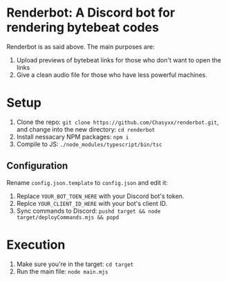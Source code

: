 # Renderbot: A Discord bot for rendering bytebeat codes

Renderbot is as said above. The main purposes are:

1. Upload previews of bytebeat links for those who don't want to open the links
2. Give a clean audio file for those who have less powerful machines.

# Setup
1. Clone the repo: `git clone https://github.com/Chasyxx/renderbot.git`, and change into the new directory: `cd renderbot`
2. Install nessacary NPM packages: `npm i`
3. Compile to JS: `./node_modules/typescript/bin/tsc`

## Configuration
Rename `config.json.template` to `config.json` and edit it:
1. Replace `YOUR_BOT_TOEN_HERE` with your Discord bot's token.
2. Replce `YOUR_CLIENT_ID_HERE` with your bot's client ID.
3. Sync commands to Discord: `pushd target && node target/deployCommands.mjs && popd`

# Execution
1. Make sure you're in the target: `cd target`
2. Run the main file: `node main.mjs`
